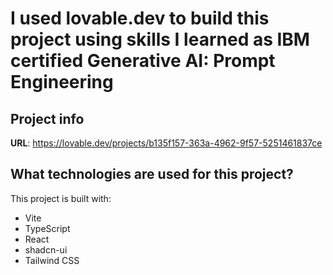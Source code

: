 # I used lovable.dev to build this project using skills I learned as IBM certified Generative AI: Prompt Engineering 


## Project info

**URL**: https://lovable.dev/projects/b135f157-363a-4962-9f57-5251461837ce


## What technologies are used for this project?

This project is built with:

- Vite
- TypeScript
- React
- shadcn-ui
- Tailwind CSS

